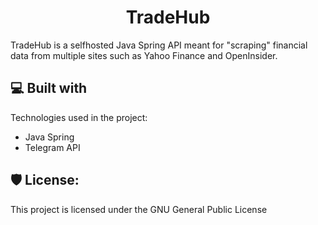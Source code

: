 <h1 align="center" id="title">TradeHub</h1>

<p id="description">TradeHub is a selfhosted Java Spring API meant for "scraping" financial data from multiple sites such as Yahoo Finance and OpenInsider.</p>

  
  
<h2>💻 Built with</h2>

Technologies used in the project:

*   Java Spring
*   Telegram API

<h2>🛡️ License:</h2>

This project is licensed under the GNU General Public License
